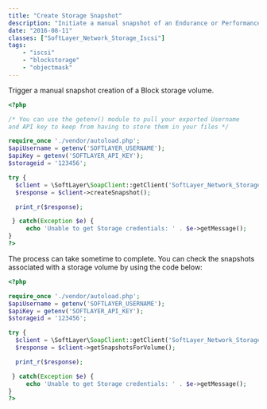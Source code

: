 ```yaml
---
title: "Create Storage Snapshot"
description: "Initiate a manual snapshot of an Endurance or Performance Block storage volume."
date: "2016-08-11"
classes: ["SoftLayer_Network_Storage_Iscsi"]
tags:
    - "iscsi"
    - "blockstorage"
    - "objectmask"
---
```


Trigger a manual snapshot creation of a Block storage volume.

```php
<?php

/* You can use the getenv() module to pull your exported Username
and API key to keep from having to store them in your files */

require_once './vendor/autoload.php';
$apiUsername = getenv('SOFTLAYER_USERNAME');
$apiKey = getenv('SOFTLAYER_API_KEY');
$storageid = '123456';

try {
  $client = \SoftLayer\SoapClient::getClient('SoftLayer_Network_Storage_Iscsi', $storageid, $apiUsername, $apiKey);
  $response = $client->createSnapshot();

  print_r($response);

 } catch(Exception $e) {
     echo 'Unable to get Storage credentials: ' . $e->getMessage();
}
?>
```

The process can take sometime to complete. You can check the snapshots associated with a storage volume by using the code below:

```php
<?php

require_once './vendor/autoload.php';
$apiUsername = getenv('SOFTLAYER_USERNAME');
$apiKey = getenv('SOFTLAYER_API_KEY');
$storageid = '123456';

try {
  $client = \SoftLayer\SoapClient::getClient('SoftLayer_Network_Storage_Iscsi', $storageid, $apiUsername, $apiKey);
  $response = $client->getSnapshotsForVolume();

  print_r($response);

 } catch(Exception $e) {
     echo 'Unable to get Storage credentials: ' . $e->getMessage();
}
?>
```
